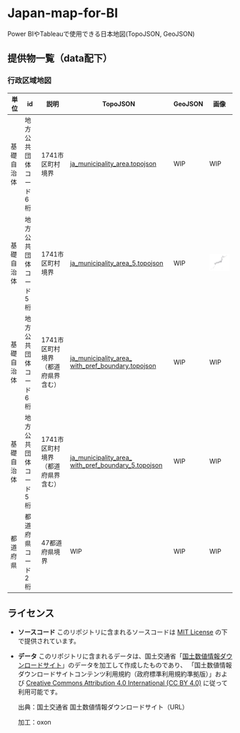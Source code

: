 # Japan-map-for-BI

Power BIやTableauで使用できる日本地図(TopoJSON, GeoJSON)

## 提供物一覧（data配下）

### 行政区域地図

<table>
  <thead>
    <tr>
      <th>単位</th>
      <th>id</th>
      <th>説明</th>
      <th>TopoJSON</th>
      <th>GeoJSON</th>
      <th>画像</th>
    </tr>
  </thead>
  <tbody>
    <tr>
      <td>基礎自治体</td>
      <td>地方公共団体コード6桁</td>
      <td>1741市区町村境界</td>
      <td><a href="data/行政区域/municipality/ja_municipality_area.topojson">ja_municipality_area.topojson</a></td>
      <td>WIP</td>
      <td>WIP</td>
    </tr>
    <tr>
      <td>基礎自治体</td>
      <td>地方公共団体コード5桁</td>
      <td>1741市区町村境界</td>
      <td><a href="data/administrative_area/municipality/ja_municipality_area_5.topojson">ja_municipality_area_5.topojson</a></td>
      <td>WIP</td>
      <td><img src="img/ja_municipality_area_5.jpg" alt="ja_municipality_area_5.topojson プレビュー" width="300" /></td>
    </tr>
    <tr>
      <td>基礎自治体</td>
      <td>地方公共団体コード6桁</td>
      <td>1741市区町村境界<wbr>（都道府県界含む）</td>
      <td><a href="data/administrative_area/municipality/ja_municipality_area_with_pref_boundary.topojson">ja_municipality_area_&#8203;with_pref_boundary.topojson</a></td>
      <td>WIP</td>
      <td>WIP</td>
    </tr>
    <tr>
      <td>基礎自治体</td>
      <td>地方公共団体コード5桁</td>
      <td>1741市区町村境界<wbr>（都道府県界含む）</td>
      <td><a href="data/administrative_area/municipality/ja_municipality_area_with_pref_boundary_5.topojson">ja_municipality_area_&#8203;with_pref_boundary_5.topojson</a></td>
      <td>WIP</td>
      <td>WIP</td>
    </tr>
    <tr>
      <td>都道府県</td>
      <td>都道府県コード2桁</td>
      <td>47都道府県境界</td>
      <td>WIP</td>
      <td>WIP</td>
      <td>WIP</td>
    </tr>
  </tbody>
</table>

## ライセンス

- **ソースコード**
  このリポジトリに含まれるソースコードは [MIT License](./LICENSE) の下で提供されています。

- **データ**
  このリポジトリに含まれるデータは、国土交通省「[国土数値情報ダウンロードサイト](https://nlftp.mlit.go.jp/ksj/)」のデータを加工して作成したものであり、
  「国土数値情報ダウンロードサイトコンテンツ利用規約（政府標準利用規約準拠版）」および
  [Creative Commons Attribution 4.0 International (CC BY 4.0)](https://creativecommons.org/licenses/by/4.0/legalcode.ja) に従って利用可能です。
  
  出典：国土交通省 国土数値情報ダウンロードサイト（URL）
  
  加工：oxon
